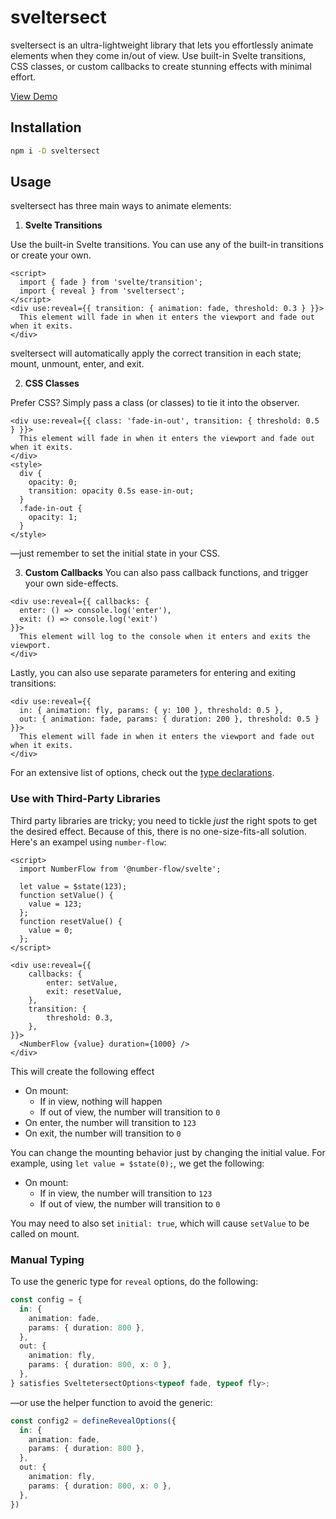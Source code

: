 # sveltersect

sveltersect is an ultra-lightweight library that lets you effortlessly animate elements when they come in/out of view. Use built-in Svelte transitions, CSS classes, or custom callbacks to create stunning effects with minimal effort.

[View Demo](https://colecrouter.github.io/sveltersect)

## Installation

```bash
npm i -D sveltersect
```

## Usage

sveltersect has three main ways to animate elements:

1. **Svelte Transitions**

Use the built-in Svelte transitions. You can use any of the built-in transitions or create your own.

```svelte
<script>
  import { fade } from 'svelte/transition';
  import { reveal } from 'sveltersect';
</script>
<div use:reveal={{ transition: { animation: fade, threshold: 0.3 } }}>
  This element will fade in when it enters the viewport and fade out when it exits.
</div>
```

sveltersect will automatically apply the correct transition in each state; mount, unmount, enter, and exit.

2. **CSS Classes**

Prefer CSS? Simply pass a class (or classes) to tie it into the observer.

```svelte
<div use:reveal={{ class: 'fade-in-out', transition: { threshold: 0.5 } }}>
  This element will fade in when it enters the viewport and fade out when it exits.
</div>
<style>
  div {
    opacity: 0;
    transition: opacity 0.5s ease-in-out;
  }
  .fade-in-out {
    opacity: 1;
  }
</style>
```

—just remember to set the initial state in your CSS.

3. **Custom Callbacks**
   You can also pass callback functions, and trigger your own side-effects.

```svelte
<div use:reveal={{ callbacks: { 
  enter: () => console.log('enter'),
  exit: () => console.log('exit')
}}>
  This element will log to the console when it enters and exits the viewport.
</div>
```

Lastly, you can also use separate parameters for entering and exiting transitions:

```svelte
<div use:reveal={{
  in: { animation: fly, params: { y: 100 }, threshold: 0.5 },
  out: { animation: fade, params: { duration: 200 }, threshold: 0.5 }
}}>
  This element will fade in when it enters the viewport and fade out when it exits.
</div>
```

For an extensive list of options, check out the [type declarations](src\lib\types.ts).

### Use with Third-Party Libraries

Third party libraries are tricky; you need to tickle *just* the right spots to get the desired effect. Because of this, there is no one-size-fits-all solution. Here's an exampel using `number-flow`:

```svelte
<script>
  import NumberFlow from '@number-flow/svelte';
  
  let value = $state(123);
  function setValue() {
    value = 123;
  };
  function resetValue() {
    value = 0;
  };
</script>

<div use:reveal={{
    callbacks: {
        enter: setValue,
        exit: resetValue,
    },
    transition: {
        threshold: 0.3,
    },
}}>
  <NumberFlow {value} duration={1000} />
</div>
```

This will create the following effect

- On mount:
  - If in view, nothing will happen
  - If out of view, the number will transition to `0`
- On enter, the number will transition to `123`
- On exit, the number will transition to `0`

You can change the mounting behavior just by changing the initial value. For example, using `let value = $state(0);`, we get the following:

- On mount:
  - If in view, the number will transition to `123`
  - If out of view, the number will transition to `0`

You may need to also set `initial: true`, which will cause `setValue` to be called on mount.

### Manual Typing

To use the generic type for `reveal` options, do the following:

```ts
const config = {
  in: {
    animation: fade,
    params: { duration: 800 },
  },
  out: {
    animation: fly,
    params: { duration: 800, x: 0 },
  },
} satisfies SveltetersectOptions<typeof fade, typeof fly>;
```

—or use the helper function to avoid the generic:

```ts
const config2 = defineRevealOptions({
  in: {
    animation: fade,
    params: { duration: 800 },
  },
  out: {
    animation: fly,
    params: { duration: 800, x: 0 },
  },
})
```
